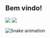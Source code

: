 ## Bem vindo!


<div> 
  <a href = "mailto:alexandrefer1231@gmail.com"><img src="https://img.shields.io/badge/-Gmail-%23333?style=for-the-badge&logo=gmail&logoColor=white" target="_blank"></a>
  <a href="https://www.linkedin.com/in/xand-fernand/" target="_blank"><img src="https://img.shields.io/badge/-LinkedIn-%230077B5?style=for-the-badge&logo=linkedin&logoColor=white" target="_blank"></a> 
 
  ![Snake animation](https://github.com/AlexFer-123/AlexFer-123/blob/output/github-contribution-grid-snake.svg)
 
</div>

